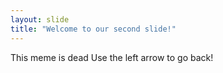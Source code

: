 ```yaml
---
layout: slide
title: "Welcome to our second slide!"
---
```

This meme is dead
Use the left arrow to go back!

